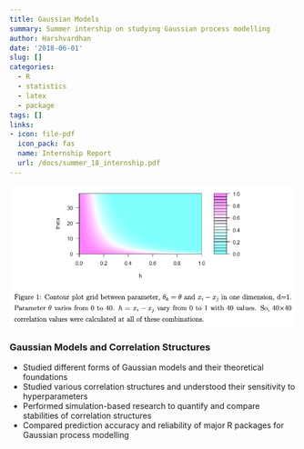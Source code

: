 ```yaml
---
title: Gaussian Models
summary: Summer intership on studying Gaussian process modelling
author: Harshvardhan
date: '2018-06-01'
slug: []
categories:
  - R
  - statistics
  - latex
  - package
tags: []
links:
- icon: file-pdf
  icon_pack: fas
  name: Internship Report
  url: /docs/summer_18_internship.pdf
---
```


[![](featured-hex.png)](https://www.harsh17.in/docs/summer_18_internship.pdf)

### Gaussian Models and Correlation Structures

-   Studied different forms of Gaussian models and their theoretical foundations
-   Studied various correlation structures and understood their sensitivity to hyperparameters
-   Performed simulation-based research to quantify and compare stabilities of correlation structures
-   Compared prediction accuracy and reliability of major R packages for Gaussian process modelling
